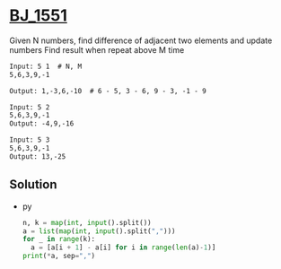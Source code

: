 # [BJ_1551](https://acmicpc.net/problem/1551)

Given N numbers, find difference of adjacent two elements and update numbers
Find result when repeat above M time

```txt
Input: 5 1  # N, M
5,6,3,9,-1

Output: 1,-3,6,-10  # 6 - 5, 3 - 6, 9 - 3, -1 - 9

Input: 5 2
5,6,3,9,-1
Output: -4,9,-16

Input: 5 3
5,6,3,9,-1
Output: 13,-25
```

## Solution

* py

  ```py
  n, k = map(int, input().split())
  a = list(map(int, input().split(",")))
  for _ in range(k):
    a = [a[i + 1] - a[i] for i in range(len(a)-1)]
  print(*a, sep=",")
  ```
